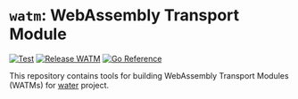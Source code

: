 # `watm`: WebAssembly Transport Module

[![Test](https://github.com/gaukas/watm/actions/workflows/commit.yml/badge.svg?branch=master)](https://github.com/gaukas/watm/actions/workflows/commit.yml)
[![Release WATM](https://github.com/gaukas/watm/actions/workflows/tag.yml/badge.svg)](https://github.com/gaukas/watm/actions/workflows/tag.yml)
[![Go Reference](https://pkg.go.dev/badge/github.com/gaukas/watm.svg)](https://pkg.go.dev/github.com/gaukas/watm)

This repository contains tools for building WebAssembly Transport Modules (WATMs) for [water](https://github.com/gaukas/water) project. 